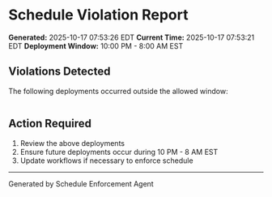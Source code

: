 # Schedule Violation Report

**Generated:** 2025-10-17 07:53:26 EDT
**Current Time:** 2025-10-17 07:53:21 EDT
**Deployment Window:** 10:00 PM - 8:00 AM EST

## Violations Detected

The following deployments occurred outside the allowed window:

```

```

## Action Required

1. Review the above deployments
2. Ensure future deployments occur during 10 PM - 8 AM EST
3. Update workflows if necessary to enforce schedule

---

Generated by Schedule Enforcement Agent
